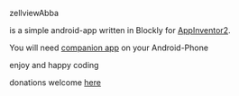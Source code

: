 zellviewAbba

is a simple android-app written in Blockly for
[AppInventor2](http://ai2.appinventor.mit.edu).

You will need 
[companion app](https://play.google.com/store/apps/details?id=edu.mit.appinventor.aicompanion3&hl=de)
on your Android-Phone

enjoy and happy coding

donations welcome [here](https://www.paypal.com/cgi-bin/webscr?cmd=_s-xclick&hosted_button_id=Z3HWZPMEKBVVU&source=url)
